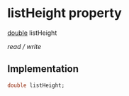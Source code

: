 


# listHeight property






[double](https://api.flutter.dev/flutter/dart-core/double-class.html) listHeight
  
_read / write_






## Implementation

```dart
double listHeight;


```







